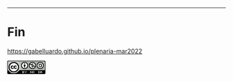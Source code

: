 <!-- MEME SECTION -->

<!-- # Meme -->

<!-- block-start: img -->

<!-- ![](../assets/meme_finale.jpeg) -->

<!-- block-end -->

---

# Fin

<!-- classes: end -->

<!-- block-start: little-space -->
<!-- block-end -->

https://gabelluardo.github.io/plenaria-mar2022

<!-- block-start: little-space -->
<!-- block-end -->

[![](../assets/cc4.png)](http://creativecommons.org/licenses/by-nc-sa/4.0/)
